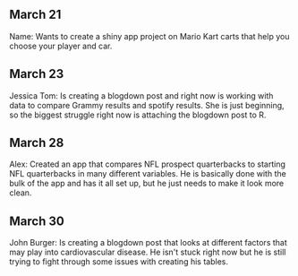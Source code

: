 ## March 21

Name: Wants to create a shiny app project on Mario Kart carts that help you choose your player and car.

## March 23

Jessica Tom: Is creating a blogdown post and right now is working with data to compare Grammy results and spotify results. She is just beginning, so the biggest struggle right now is attaching the blogdown post to R.

## March 28

Alex: Created an app that compares NFL prospect quarterbacks to starting NFL quarterbacks in many different variables. He is basically done with the bulk of the app and has it all set up, but he just needs to make it look more clean.

## March 30

John Burger: Is creating a blogdown post that looks at different factors that may play into cardiovascular disease. He isn't stuck right now but he is still trying to fight through some issues with creating his tables. 